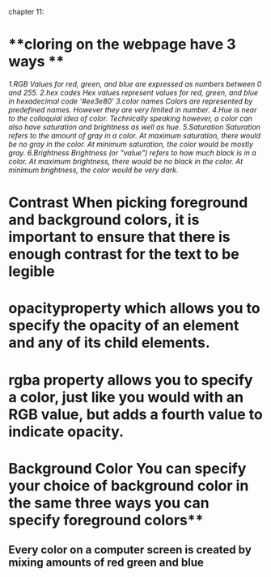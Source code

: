 chapter 11:

 # **cloring on the webpage have 3 ways  **
*1.RGB Values for red, green, and blue are expressed as numbers between 0 and 255.*
*2.hex codes Hex values represent values for red, green, and blue in hexadecimal code '#ee3e80'*
*3.color names Colors are represented by predefined names. However they are very limited in number.*
*4.Hue is near to the colloquial idea of color. Technically speaking however, a color can also have saturation and brightness as well as hue.*
*5.Saturation Saturation refers to the amount of gray in a color. At maximum saturation, there would be no gray in the color. At minimum saturation, the color would be mostly gray.*
*6.Brightness Brightness (or "value") refers to how much black is in a color. At maximum brightness, there would be no black in the color. At minimum brightness, the color would be very dark.* 

# Contrast When picking foreground and background colors, it is important to ensure that there is enough contrast for the text to be legible

# opacityproperty which allows you to specify the opacity of an element and any of its child elements.  
# rgba property allows you to specify a color, just like you would with an RGB value, but adds a fourth value to indicate opacity. 

# **Background Color** You can specify your choice of background color in the same three ways you can specify foreground colors**

## Every color on a computer screen is created by mixing amounts of **red** **green** and **blue**

